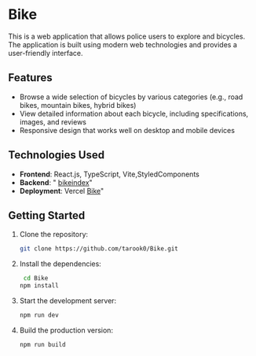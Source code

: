 
# Bike

This is a web application that allows police  users to explore and  bicycles. The application is built using modern web technologies and provides a user-friendly interface.

## Features

- Browse a wide selection of bicycles by various categories (e.g., road bikes, mountain bikes, hybrid bikes)
- View detailed information about each bicycle, including specifications, images, and reviews
- Responsive design that works well on desktop and mobile devices

## Technologies Used

- **Frontend**: React.js, TypeScript, Vite,StyledComponents
- **Backend**: " [bikeindex](https://bikeindex.org/documentation/api_v3)"
- **Deployment**: Vercel [Bike](http://bike-gold.vercel.app/)"

## Getting Started

1. Clone the repository:
    ```bash
   git clone https://github.com/tarook0/Bike.git
2. Install the dependencies:
    ```bash 
     cd Bike
    npm install

3. Start the development server:
    ```bash 
    npm run dev 
4. Build the production version:
    ```bash 
    npm run build